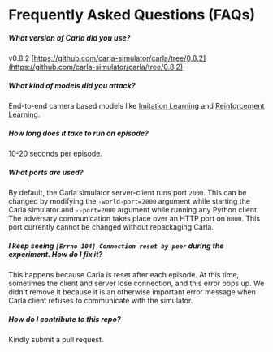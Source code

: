 # Frequently Asked Questions (FAQs)

##### What version of Carla did you use?

v0.8.2 [https://github.com/carla-simulator/carla/tree/0.8.2](https://github.com/carla-simulator/carla/tree/0.8.2)

##### What kind of models did you attack?

End-to-end camera based models like [Imitation Learning](https://github.com/carla-simulator/imitation-learning) and [Reinforcement Learning](https://github.com/carla-simulator/reinforcement-learning).

##### How long does it take to run on episode?

10-20 seconds per episode.

##### What ports are used?

By default, the Carla simulator server-client runs port `2000`. This can be changed by modifying the `-world-port=2000` argument while starting the Carla simulator and `--port=2000` argument while running any Python client. The adversary communication takes place over an HTTP port on `8000`. This port currently cannot be changed without repackaging Carla.

##### I keep seeing `[Errno 104] Connection reset by peer` during the experiment. How do I fix it?

This happens because Carla is reset after each episode. At this time, sometimes the client and server lose connection, and this error pops up. We didn't remove it because it is an otherwise important error message when Carla client refuses to communicate with the simulator.

##### How do I contribute to this repo?

Kindly submit a pull request.
